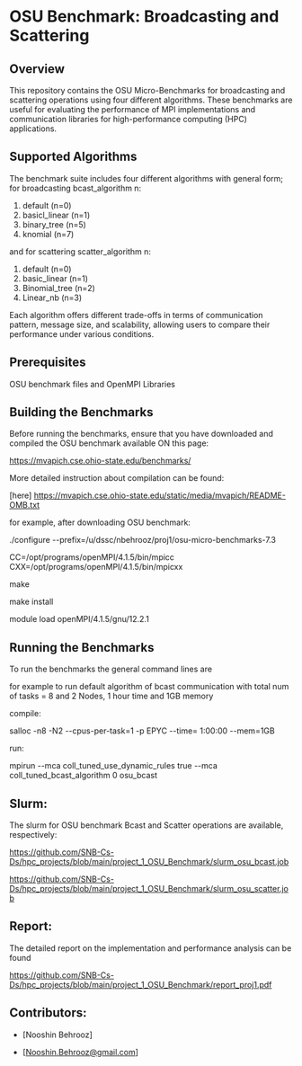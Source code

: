 # OSU Benchmark: Broadcasting and Scattering

## Overview
This repository contains the OSU Micro-Benchmarks for broadcasting and scattering operations using four different algorithms. These benchmarks are useful for evaluating the performance of MPI implementations and communication libraries for high-performance computing (HPC) applications.

## Supported Algorithms
The benchmark suite includes four different algorithms with general form;
for broadcasting bcast_algorithm n:

1. default       (n=0)
2. basicl_linear (n=1)
3. binary_tree   (n=5)
4. knomial       (n=7)

and for scattering scatter_algorithm n:

1. default        (n=0)
2. basic_linear   (n=1)
2. Binomial_tree  (n=2)
3. Linear_nb      (n=3)

Each algorithm offers different trade-offs in terms of communication pattern, message size, and scalability, allowing users to compare their performance under various conditions.

## Prerequisites
OSU benchmark files and
OpenMPI Libraries

## Building the Benchmarks
Before running the benchmarks, ensure that you have downloaded and compiled the OSU benchmark available ON this page: 

https://mvapich.cse.ohio-state.edu/benchmarks/ 

More detailed instruction about compilation can be found:

[here] https://mvapich.cse.ohio-state.edu/static/media/mvapich/README-OMB.txt

for example, after downloading OSU benchmark:

./configure --prefix=/u/dssc/nbehrooz/proj1/osu-micro-benchmarks-7.3

CC=/opt/programs/openMPI/4.1.5/bin/mpicc CXX=/opt/programs/openMPI/4.1.5/bin/mpicxx

make

make install

module load openMPI/4.1.5/gnu/12.2.1

## Running the Benchmarks
To run the benchmarks the general command lines are 

for example to run default algorithm of bcast communication with total num of tasks = 8 and 2 Nodes, 1 hour time and 1GB memory

compile:

salloc -n8 -N2 --cpus-per-task=1 -p EPYC --time= 1:00:00 --mem=1GB   

run:    

mpirun --mca coll_tuned_use_dynamic_rules true --mca coll_tuned_bcast_algorithm 0 osu_bcast

## Slurm:
The slurm for OSU benchmark Bcast and Scatter operations are available, respectively:

https://github.com/SNB-Cs-Ds/hpc_projects/blob/main/project_1_OSU_Benchmark/slurm_osu_bcast.job

https://github.com/SNB-Cs-Ds/hpc_projects/blob/main/project_1_OSU_Benchmark/slurm_osu_scatter.job

## Report:
The detailed report on the implementation and performance analysis can be found 

https://github.com/SNB-Cs-Ds/hpc_projects/blob/main/project_1_OSU_Benchmark/report_proj1.pdf

## Contributors:
- [Nooshin Behrooz]
  
- [Nooshin.Behrooz@gmail.com]




